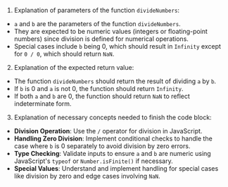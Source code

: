 1. Explanation of parameters of the function `divideNumbers`:

- `a` and `b` are the parameters of the function `divideNumbers`.
- They are expected to be numeric values (integers or floating-point numbers) since division is defined for numerical operations.
- Special cases include `b` being 0, which should result in `Infinity` except for `0 / 0`, which should return `NaN`.

2. Explanation of the expected return value:

- The function `divideNumbers` should return the result of dividing `a` by `b`.
- If `b` is 0 and `a` is not 0, the function should return `Infinity`.
- If both `a` and `b` are 0, the function should return `NaN` to reflect indeterminate form.

3. Explanation of necessary concepts needed to finish the code block:

- **Division Operation**: Use the `/` operator for division in JavaScript.
- **Handling Zero Division**: Implement conditional checks to handle the case where `b` is 0 separately to avoid division by zero errors.
- **Type Checking**: Validate inputs to ensure `a` and `b` are numeric using JavaScript's `typeof` or `Number.isFinite()` if necessary.
- **Special Values**: Understand and implement handling for special cases like division by zero and edge cases involving `NaN`.
